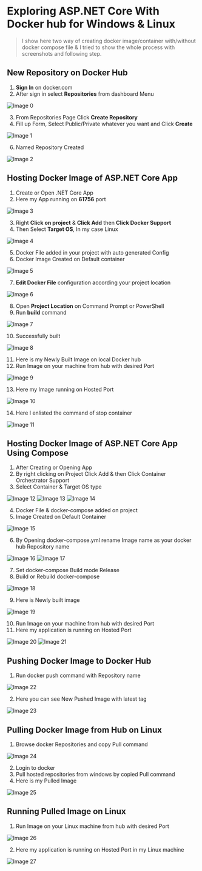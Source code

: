 # Exploring ASP.NET Core With Docker hub for Windows & Linux

> I show here two way of creating docker image/container with/without docker compose file & I tried to show the whole process with screenshots and following step.
## New Repository on Docker Hub
  1. **Sign In** on docker.com
  2. After sign in select **Repositories** from dashboard Menu

![Image 0](https://github.com/iamonlysaiful/AspNetCoreWithDocker/blob/main/DemoBackendAPIForDocker/Screenshots/0.png?raw=true)

  3. From Repositories Page Click **Create Repository**
  5. Fill up Form, Select Public/Private whatever you want and Click **Create**

![Image 1](https://github.com/iamonlysaiful/AspNetCoreWithDocker/blob/main/DemoBackendAPIForDocker/Screenshots/1.png?raw=true)

  6. Named Repository Created
  
![Image 2](https://github.com/iamonlysaiful/AspNetCoreWithDocker/blob/main/DemoBackendAPIForDocker/Screenshots/2.png?raw=true)

## Hosting Docker Image of ASP.NET Core App
  1. Create or Open .NET Core App
  2. Here my App running on **61756** port

![Image 3](https://github.com/iamonlysaiful/AspNetCoreWithDocker/blob/main/DemoBackendAPIForDocker/Screenshots/3.png?raw=true)
  
  3. Right **Click on project** & **Click Add** then **Click Docker Support**
  4. Then Select **Target OS**, In my case Linux

![Image 4](https://github.com/iamonlysaiful/AspNetCoreWithDocker/blob/main/DemoBackendAPIForDocker/Screenshots/4.png?raw=true)

  5. Docker File added in your project with auto generated Config
  6. Docker Image Created on Default container

![Image 5](https://github.com/iamonlysaiful/AspNetCoreWithDocker/blob/main/DemoBackendAPIForDocker/Screenshots/5.png?raw=true)

  7. **Edit Docker File** configuration according your project location

![Image 6](https://github.com/iamonlysaiful/AspNetCoreWithDocker/blob/main/DemoBackendAPIForDocker/Screenshots/6.png?raw=true)
  
  8. Open **Project Location** on Command Prompt or PowerShell
  9. Run **build** command

![Image 7](https://github.com/iamonlysaiful/AspNetCoreWithDocker/blob/main/DemoBackendAPIForDocker/Screenshots/7.png?raw=true)

  10. Successfully built

![Image 8](https://github.com/iamonlysaiful/AspNetCoreWithDocker/blob/main/DemoBackendAPIForDocker/Screenshots/8.png?raw=true)

  11. Here is my Newly Built Image on local Docker hub
  12. Run Image on your machine from hub with desired Port 

![Image 9](https://github.com/iamonlysaiful/AspNetCoreWithDocker/blob/main/DemoBackendAPIForDocker/Screenshots/9.png?raw=true)

  13. Here my Image running on Hosted Port

![Image 10](https://github.com/iamonlysaiful/AspNetCoreWithDocker/blob/main/DemoBackendAPIForDocker/Screenshots/10.png?raw=true)

  14. Here I enlisted the command of stop container

![Image 11](https://github.com/iamonlysaiful/AspNetCoreWithDocker/blob/main/DemoBackendAPIForDocker/Screenshots/11.png?raw=true)

## Hosting Docker Image of ASP.NET Core App Using Compose
  1. After Creating or Opening App
  2. By right clicking on Project Click Add & then Click Container Orchestrator Support
  3. Select Container & Target OS type

![Image 12](https://github.com/iamonlysaiful/AspNetCoreWithDocker/blob/main/DemoBackendAPIForDocker/Screenshots/12.png?raw=true)
![Image 13](https://github.com/iamonlysaiful/AspNetCoreWithDocker/blob/main/DemoBackendAPIForDocker/Screenshots/13.png?raw=true)
![Image 14](https://github.com/iamonlysaiful/AspNetCoreWithDocker/blob/main/DemoBackendAPIForDocker/Screenshots/14.png?raw=true)

  4. Docker File & docker-compose added on project
  5. Image Created on Default Container

![Image 15](https://github.com/iamonlysaiful/AspNetCoreWithDocker/blob/main/DemoBackendAPIForDocker/Screenshots/15.png?raw=true)

  6. By Opening docker-compose.yml rename Image name as your docker hub Repository name

![Image 16](https://github.com/iamonlysaiful/AspNetCoreWithDocker/blob/main/DemoBackendAPIForDocker/Screenshots/16.png?raw=true)
![Image 17](https://github.com/iamonlysaiful/AspNetCoreWithDocker/blob/main/DemoBackendAPIForDocker/Screenshots/17.png?raw=true)

  7. Set docker-compose Build mode  Release
  8. Build or Rebuild docker-compose

![Image 18](https://github.com/iamonlysaiful/AspNetCoreWithDocker/blob/main/DemoBackendAPIForDocker/Screenshots/18.png?raw=true)

  9. Here is  Newly built image

![Image 19](https://github.com/iamonlysaiful/AspNetCoreWithDocker/blob/main/DemoBackendAPIForDocker/Screenshots/19.png?raw=true)

  10. Run Image on your machine from hub with desired Port
  11. Here my application is running on Hosted Port  

![Image 20](https://github.com/iamonlysaiful/AspNetCoreWithDocker/blob/main/DemoBackendAPIForDocker/Screenshots/20.png?raw=true)
![Image 21](https://github.com/iamonlysaiful/AspNetCoreWithDocker/blob/main/DemoBackendAPIForDocker/Screenshots/21.png?raw=true)

## Pushing Docker Image to Docker Hub
  1. Run docker push command with Repository name

![Image 22](https://github.com/iamonlysaiful/AspNetCoreWithDocker/blob/main/DemoBackendAPIForDocker/Screenshots/22.png?raw=true)

  2. Here you can see New Pushed Image with latest tag

![Image 23](https://github.com/iamonlysaiful/AspNetCoreWithDocker/blob/main/DemoBackendAPIForDocker/Screenshots/23.png?raw=true)

## Pulling Docker Image from Hub on Linux
  1. Browse docker Repositories and copy Pull command

![Image 24](https://github.com/iamonlysaiful/AspNetCoreWithDocker/blob/main/DemoBackendAPIForDocker/Screenshots/24.png?raw=true)

  2. Login to docker
  3. Pull hosted repositories from windows by  copied Pull command
  4. Here is my Pulled Image

![Image 25](https://github.com/iamonlysaiful/AspNetCoreWithDocker/blob/main/DemoBackendAPIForDocker/Screenshots/25.png?raw=true)
## Running Pulled Image on Linux
  1. Run Image on your Linux machine from hub with desired Port

![Image 26](https://github.com/iamonlysaiful/AspNetCoreWithDocker/blob/main/DemoBackendAPIForDocker/Screenshots/26.png?raw=true)

  2. Here my application is running on Hosted Port  in my Linux machine

![Image 27](https://github.com/iamonlysaiful/AspNetCoreWithDocker/blob/main/DemoBackendAPIForDocker/Screenshots/27.png?raw=true)
